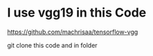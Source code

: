 # I use vgg19 in this Code

https://github.com/machrisaa/tensorflow-vgg

git clone this code and in folder
